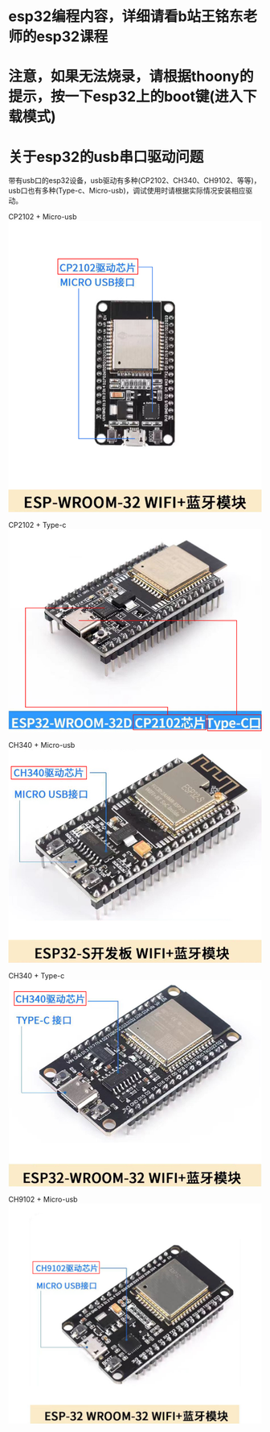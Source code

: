 # esp32编程内容，详细请看b站王铭东老师的esp32课程

# 注意，如果无法烧录，请根据thoony的提示，按一下esp32上的boot键(进入下载模式)

# 关于esp32的usb串口驱动问题

带有usb口的esp32设备，usb驱动有多种(CP2102、CH340、CH9102、等等)，usb口也有多种(Type-c、Micro-usb)，调试使用时请根据实际情况安装相应驱动。

CP2102 + Micro-usb
![](./image/2.jpg)

CP2102 + Type-c
![](./image/5.jpg)

CH340 + Micro-usb
![](./image/4.jpg)

CH340 + Type-c
![](./image/3.jpg)

CH9102 + Micro-usb
![](./image/1.jpg)

